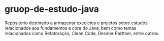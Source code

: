 # gruop-de-estudo-java
Reposítorio destinado a armazenar execícios e projetos sobre  estudos relacionados aos fundamentos e core do Java, bem como temas relacionados como Refatoração, Clean Code, Desiner Parttner, entre outros.
